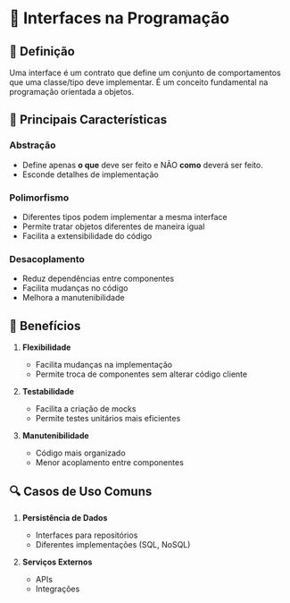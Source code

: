 # 🔌 Interfaces na Programação

## 📝 Definição
Uma interface é um contrato que define um conjunto de comportamentos que uma classe/tipo deve implementar. É um conceito fundamental na programação orientada a objetos.

## 🎯 Principais Características

### Abstração
- Define apenas **o que** deve ser feito e NÃO **como** deverá ser feito.
- Esconde detalhes de implementação

### Polimorfismo
- Diferentes tipos podem implementar a mesma interface
- Permite tratar objetos diferentes de maneira igual
- Facilita a extensibilidade do código

### Desacoplamento
- Reduz dependências entre componentes
- Facilita mudanças no código
- Melhora a manutenibilidade

## 🌟 Benefícios

1. **Flexibilidade**
   - Facilita mudanças na implementação
   - Permite troca de componentes sem alterar código cliente

2. **Testabilidade**
   - Facilita a criação de mocks
   - Permite testes unitários mais eficientes

3. **Manutenibilidade**
   - Código mais organizado
   - Menor acoplamento entre componentes

## 🔍 Casos de Uso Comuns

1. **Persistência de Dados**
   - Interfaces para repositórios
   - Diferentes implementações (SQL, NoSQL)

2. **Serviços Externos**
   - APIs
   - Integrações
